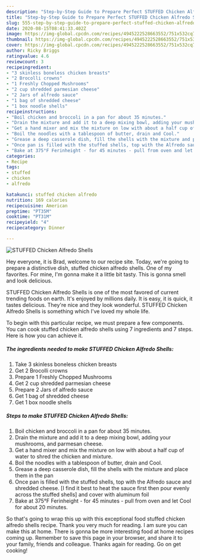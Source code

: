 ```yaml
---
description: "Step-by-Step Guide to Prepare Perfect STUFFED Chicken Alfredo Shells"
title: "Step-by-Step Guide to Prepare Perfect STUFFED Chicken Alfredo Shells"
slug: 555-step-by-step-guide-to-prepare-perfect-stuffed-chicken-alfredo-shells
date: 2020-08-15T08:41:33.402Z
image: https://img-global.cpcdn.com/recipes/4945222528663552/751x532cq70/stuffed-chicken-alfredo-shells-recipe-main-photo.jpg
thumbnail: https://img-global.cpcdn.com/recipes/4945222528663552/751x532cq70/stuffed-chicken-alfredo-shells-recipe-main-photo.jpg
cover: https://img-global.cpcdn.com/recipes/4945222528663552/751x532cq70/stuffed-chicken-alfredo-shells-recipe-main-photo.jpg
author: Ricky Briggs
ratingvalue: 4.6
reviewcount: 3
recipeingredient:
- "3 skinless boneless chicken breasts"
- "2 Brocolli crowns"
- "1 Freshly Chopped Mushrooms"
- "2 cup shredded parmesian cheese"
- "2 Jars of alfredo sauce"
- "1 bag of shredded cheese"
- "1 box noodle shells"
recipeinstructions:
- "Boil chicken and broccoli in a pan for about 35 minutes."
- "Drain the mixture and add it to a deep mixing bowl, adding your mushrooms, and parmesan cheese."
- "Get a hand mixer and mix the mixture on low with about a half cup of water to shred the chicken and mixture."
- "Boil the noodles with a tablespoon of butter, drain and Cool."
- "Grease a deep casserole dish, fill the shells with the mixture and place them in the pan"
- "Once pan is filled with the stuffed shells, top with the Alfredo sauce and shredded cheese. [I find it best to heat the sauce first then pour evenly across the stuffed shells] and cover with aluminum foil"
- "Bake at 375°F Ferinheight - for 45 minutes - pull from oven and let Cool for about 20 minutes."
categories:
- Recipe
tags:
- stuffed
- chicken
- alfredo

katakunci: stuffed chicken alfredo 
nutrition: 169 calories
recipecuisine: American
preptime: "PT35M"
cooktime: "PT31M"
recipeyield: "4"
recipecategory: Dinner

---
```



![STUFFED Chicken Alfredo Shells](https://img-global.cpcdn.com/recipes/4945222528663552/751x532cq70/stuffed-chicken-alfredo-shells-recipe-main-photo.jpg)

Hey everyone, it is Brad, welcome to our recipe site. Today, we're going to prepare a distinctive dish, stuffed chicken alfredo shells. One of my favorites. For mine, I'm gonna make it a little bit tasty. This is gonna smell and look delicious.



STUFFED Chicken Alfredo Shells is one of the most favored of current trending foods on earth. It's enjoyed by millions daily. It is easy, it is quick, it tastes delicious. They're nice and they look wonderful. STUFFED Chicken Alfredo Shells is something which I've loved my whole life.


To begin with this particular recipe, we must prepare a few components. You can cook stuffed chicken alfredo shells using 7 ingredients and 7 steps. Here is how you can achieve it.

<!--inarticleads1-->

##### The ingredients needed to make STUFFED Chicken Alfredo Shells:

1. Take 3 skinless boneless chicken breasts
1. Get 2 Brocolli crowns
1. Prepare 1 Freshly Chopped Mushrooms
1. Get 2 cup shredded parmesian cheese
1. Prepare 2 Jars of alfredo sauce
1. Get 1 bag of shredded cheese
1. Get 1 box noodle shells




<!--inarticleads2-->

##### Steps to make STUFFED Chicken Alfredo Shells:

1. Boil chicken and broccoli in a pan for about 35 minutes.
1. Drain the mixture and add it to a deep mixing bowl, adding your mushrooms, and parmesan cheese.
1. Get a hand mixer and mix the mixture on low with about a half cup of water to shred the chicken and mixture.
1. Boil the noodles with a tablespoon of butter, drain and Cool.
1. Grease a deep casserole dish, fill the shells with the mixture and place them in the pan
1. Once pan is filled with the stuffed shells, top with the Alfredo sauce and shredded cheese. [I find it best to heat the sauce first then pour evenly across the stuffed shells] and cover with aluminum foil
1. Bake at 375°F Ferinheight - for 45 minutes - pull from oven and let Cool for about 20 minutes.




So that's going to wrap this up with this exceptional food stuffed chicken alfredo shells recipe. Thank you very much for reading. I am sure you can make this at home. There is gonna be more interesting food at home recipes coming up. Remember to save this page in your browser, and share it to your family, friends and colleague. Thanks again for reading. Go on get cooking!
